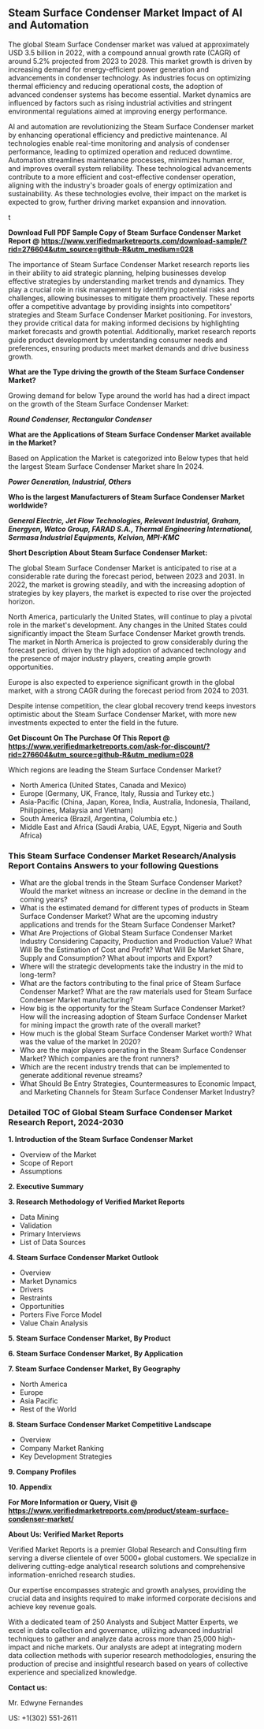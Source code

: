 <h2>Steam Surface Condenser Market Impact of AI and Automation</h2><p>The global Steam Surface Condenser market was valued at approximately USD 3.5 billion in 2022, with a compound annual growth rate (CAGR) of around 5.2% projected from 2023 to 2028. This market growth is driven by increasing demand for energy-efficient power generation and advancements in condenser technology. As industries focus on optimizing thermal efficiency and reducing operational costs, the adoption of advanced condenser systems has become essential. Market dynamics are influenced by factors such as rising industrial activities and stringent environmental regulations aimed at improving energy performance.</p><p>AI and automation are revolutionizing the Steam Surface Condenser market by enhancing operational efficiency and predictive maintenance. AI technologies enable real-time monitoring and analysis of condenser performance, leading to optimized operation and reduced downtime. Automation streamlines maintenance processes, minimizes human error, and improves overall system reliability. These technological advancements contribute to a more efficient and cost-effective condenser operation, aligning with the industry's broader goals of energy optimization and sustainability. As these technologies evolve, their impact on the market is expected to grow, further driving market expansion and innovation.</p>t</p><p id="" class=""><strong>Download Full PDF Sample Copy of Steam Surface Condenser Market Report @ <a href="https://www.verifiedmarketreports.com/download-sample/?rid=276604&utm_source=github-R&utm_medium=028" target="_blank">https://www.verifiedmarketreports.com/download-sample/?rid=276604&utm_source=github-R&utm_medium=028</a></strong></p><p>The importance of&nbsp;Steam Surface Condenser Market research reports lies in their ability to aid strategic planning, helping businesses develop effective strategies by understanding market trends and dynamics. They play a crucial role in risk management by identifying potential risks and challenges, allowing businesses to mitigate them proactively. These reports offer a competitive advantage by providing insights into competitors' strategies and Steam Surface Condenser Market positioning. For investors, they provide critical data for making informed decisions by highlighting market forecasts and growth potential. Additionally, market research reports guide product development by understanding consumer needs and preferences, ensuring products meet market demands and drive business growth.</p><p><strong>What are the&nbsp;Type driving the growth of the Steam Surface Condenser Market?</strong></p><p id="" class="">Growing demand for below Type around the world has had a direct impact on the growth of the Steam Surface Condenser Market:</p><em><strong>Round Condenser, Rectangular Condenser</strong></em></p><strong>What are the&nbsp;Applications&nbsp;of Steam Surface Condenser Market available in the Market?</strong></p><p id="" class="">Based on Application the Market is categorized into Below types that held the largest Steam Surface Condenser Market share In 2024.</p><em><strong>Power Generation, Industrial, Others</strong></em></p><strong>Who is the largest Manufacturers of Steam Surface Condenser Market worldwide?</strong></p><p><em><strong>General Electric, Jet Flow Technologies, Relevant Industrial, Graham, Energyen, Watco Group, FARAD S.A., Thermal Engineering International, Sermasa Industrial Equipments, Kelvion, MPI-KMC</strong></em></p><p id="" class=""><strong>Short Description About Steam Surface Condenser Market:</strong></p><p>The global Steam Surface Condenser Market is anticipated to rise at a considerable rate during the forecast period, between 2023 and 2031. In 2022, the market is growing steadily, and with the increasing adoption of strategies by key players, the market is expected to rise over the projected horizon.</p><p>North America, particularly the United States, will continue to play a pivotal role in the market's development. Any changes in the United States could significantly impact the Steam Surface Condenser Market growth trends. The market in North America is projected to grow considerably during the forecast period, driven by the high adoption of advanced technology and the presence of major industry players, creating ample growth opportunities.</p><p>Europe is also expected to experience significant growth in the global market, with a strong CAGR during the forecast period from 2024 to 2031.</p><p>Despite intense competition, the clear global recovery trend keeps investors optimistic about the Steam Surface Condenser Market, with more new investments expected to enter the field in the future.</p><p id="" class=""><strong>Get Discount On The Purchase Of This Report @ <a href="https://www.verifiedmarketreports.com/ask-for-discount/?rid=276604&utm_source=github-R&utm_medium=028" target="_blank">https://www.verifiedmarketreports.com/ask-for-discount/?rid=276604&utm_source=github-R&utm_medium=028</a></strong></p>Which regions are leading the Steam Surface Condenser Market?</p><ul><li>North America (United States, Canada and Mexico)</li><li>Europe (Germany, UK, France, Italy, Russia and Turkey etc.)</li><li>Asia-Pacific (China, Japan, Korea, India, Australia, Indonesia, Thailand, Philippines, Malaysia and Vietnam)</li><li>South America (Brazil, Argentina, Columbia etc.)</li><li>Middle East and Africa (Saudi Arabia, UAE, Egypt, Nigeria and South Africa)</li></ul><h3 id="" class="">This Steam Surface Condenser Market Research/Analysis Report Contains Answers to your following Questions</h3><ul><li>What are the global trends in the Steam Surface Condenser Market? Would the market witness an increase or decline in the demand in the coming years?</li><li>What is the estimated demand for different types of products in Steam Surface Condenser Market? What are the upcoming industry applications and trends for the Steam Surface Condenser Market?</li><li>What Are Projections of Global Steam Surface Condenser Market Industry Considering Capacity, Production and Production Value? What Will Be the Estimation of Cost and Profit? What Will Be Market Share, Supply and Consumption? What about imports and Export?</li><li>Where will the strategic developments take the industry in the mid to long-term?</li><li>What are the factors contributing to the final price of Steam Surface Condenser Market? What are the raw materials used for Steam Surface Condenser Market manufacturing?</li><li>How big is the opportunity for the Steam Surface Condenser Market? How will the increasing adoption of Steam Surface Condenser Market for mining impact the growth rate of the overall market?</li><li>How much is the global Steam Surface Condenser Market worth? What was the value of the market In 2020?</li><li>Who are the major players operating in the Steam Surface Condenser Market? Which companies are the front runners?</li><li>Which are the recent industry trends that can be implemented to generate additional revenue streams?</li><li>What Should Be Entry Strategies, Countermeasures to Economic Impact, and Marketing Channels for Steam Surface Condenser Market Industry?</li></ul><h3 id="" class="">Detailed TOC of Global Steam Surface Condenser Market Research Report, 2024-2030</h3><p id="" class=""><strong>1. Introduction of the Steam Surface Condenser Market</strong></p><ul><li>Overview of the Market</li><li>Scope of Report</li><li>Assumptions</li></ul><p id="" class=""><strong>2. Executive Summary</strong></p><p id="" class=""><strong>3. Research Methodology of Verified Market Reports</strong></p><ul><li>Data Mining</li><li>Validation</li><li>Primary Interviews</li><li>List of Data Sources</li></ul><p id="" class=""><strong>4. Steam Surface Condenser Market Outlook</strong></p><ul><li>Overview</li><li>Market Dynamics</li><li>Drivers</li><li>Restraints</li><li>Opportunities</li><li>Porters Five Force Model</li><li>Value Chain Analysis</li></ul><p id="" class=""><strong>5. Steam Surface Condenser Market, By Product</strong></p><p id="" class=""><strong>6. Steam Surface Condenser Market, By Application</strong></p><p id="" class=""><strong>7. Steam Surface Condenser Market, By Geography</strong></p><ul><li>North America</li><li>Europe</li><li>Asia Pacific</li><li>Rest of the World</li></ul><p id="" class=""><strong>8. Steam Surface Condenser Market Competitive Landscape</strong></p><ul><li>Overview</li><li>Company Market Ranking</li><li>Key Development Strategies</li></ul><p id="" class=""><strong>9. Company Profiles</strong></p><p id="" class=""><strong>10. Appendix</strong></p><p id="" class=""><strong>For More Information or Query, Visit @ <a href="https://www.verifiedmarketreports.com/product/steam-surface-condenser-market/" target="_blank">https://www.verifiedmarketreports.com/product/steam-surface-condenser-market/</a></strong></p><p id="" class=""><strong>About Us: Verified Market Reports</strong></p><p id="" class="">Verified Market Reports is a premier Global Research and Consulting firm serving a diverse clientele of over 5000+ global customers. We specialize in delivering cutting-edge analytical research solutions and comprehensive information-enriched research studies.</p><p id="" class="">Our expertise encompasses strategic and growth analyses, providing the crucial data and insights required to make informed corporate decisions and achieve key revenue goals.</p><p id="" class="">With a dedicated team of 250 Analysts and Subject Matter Experts, we excel in data collection and governance, utilizing advanced industrial techniques to gather and analyze data across more than 25,000 high-impact and niche markets. Our analysts are adept at integrating modern data collection methods with superior research methodologies, ensuring the production of precise and insightful research based on years of collective experience and specialized knowledge.</p><p id="" class=""><strong>Contact us:</strong></p><p id="" class="">Mr. Edwyne Fernandes</p><p id="" class="">US: +1(302) 551-2611</p>